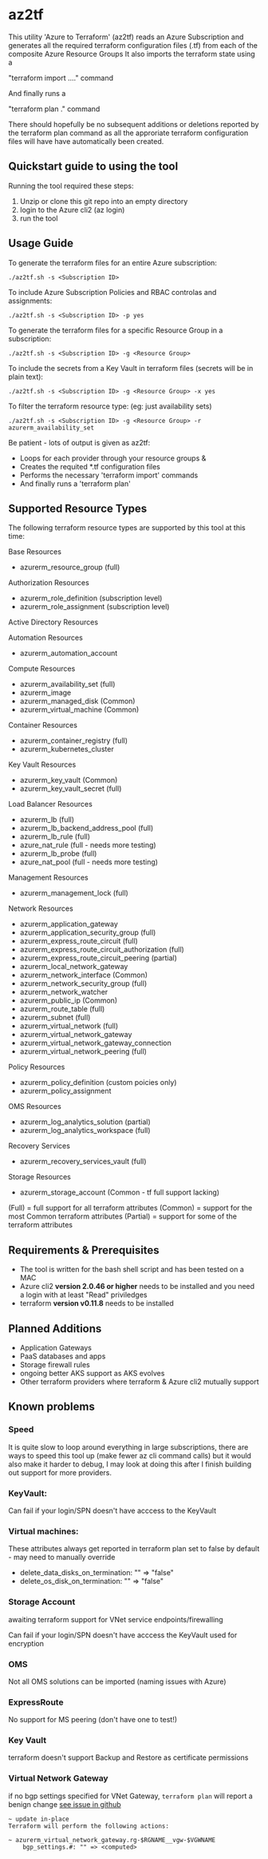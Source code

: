 # az2tf

This utility 'Azure to Terraform' (az2tf) 
reads an Azure Subscription and generates all the required terraform configuration files (.tf) from each of the composite Azure Resource Groups
It also imports the terraform state using a

"terraform import ...." command

And finally runs a 

"terraform plan ."  command 

There should hopefully be no subsequent additions or deletions reported by the terraform plan command as all the approriate terraform configuration files will have have automatically been created.


## Quickstart guide to using the tool

Running the tool required these steps:
1. Unzip or clone this git repo into an empty directory
2. login to the Azure cli2  (az login)
3. run the tool 


## Usage Guide

To generate the terraform files for an entire Azure subscription:
```
./az2tf.sh -s <Subscription ID>
```

To include Azure Subscription Policies and RBAC controlas and assignments:
```
./az2tf.sh -s <Subscription ID> -p yes
```

To generate the terraform files for a specific Resource Group in a subscription:
```
./az2tf.sh -s <Subscription ID> -g <Resource Group>
```

To include the secrets from a Key Vault in terraform files (secrets will be in plain text):
```
./az2tf.sh -s <Subscription ID> -g <Resource Group> -x yes
```

To filter the terraform resource type: (eg: just availability sets)
```
./az2tf.sh -s <Subscription ID> -g <Resource Group> -r azurerm_availability_set
```


Be patient - lots of output is given as az2tf:

+ Loops for each provider through your resource groups &
+ Creates the requited *.tf configuration files
+ Performs the necessary 'terraform import' commands
+ And finally runs a 'terraform plan'




## Supported Resource Types

The following terraform resource types are supported by this tool at this time:

Base Resources
* azurerm_resource_group (full)

Authorization Resources
* azurerm_role_definition (subscription level)
* azurerm_role_assignment (subscription level)

Active Directory Resources

Automation Resources
* azurerm_automation_account

Compute Resources
* azurerm_availability_set (full)
* azurerm_image
* azurerm_managed_disk  (Common)
* azurerm_virtual_machine  (Common)

Container Resources
* azurerm_container_registry (full)
* azurerm_kubernetes_cluster

Key Vault Resources
* azurerm_key_vault (Common)
* azurerm_key_vault_secret (full)

Load Balancer Resources
* azurerm_lb  (full)
* azurerm_lb_backend_address_pool (full)
* azurerm_lb_rule (full)
* azure_nat_rule (full - needs more testing)
* azurerm_lb_probe (full)
* azure_nat_pool (full - needs more testing)

Management Resources
* azurerm_management_lock  (full)

Network Resources
* azurerm_application_gateway 
* azurerm_application_security_group (full)
* azurerm_express_route_circuit (full)
* azurerm_express_route_circuit_authorization (full)
* azurerm_express_route_circuit_peering (partial)
* azurerm_local_network_gateway
* azurerm_network_interface  (Common)
* azurerm_network_security_group (full)
* azurerm_network_watcher
* azurerm_public_ip  (Common)
* azurerm_route_table (full)
* azurerm_subnet (full)
* azurerm_virtual_network (full)
* azurerm_virtual_network_gateway
* azurerm_virtual_network_gateway_connection
* azurerm_virtual_network_peering (full)
  
Policy Resources
* azurerm_policy_definition (custom poicies only)
* azurerm_policy_assignment

OMS Resources
* azurerm_log_analytics_solution (partial)
* azurerm_log_analytics_workspace (full)

Recovery Services
* azurerm_recovery_services_vault (full)

Storage Resources
* azurerm_storage_account (Common - tf full support lacking)



(Full) = full support for all terraform attributes
(Common) = support for the most Common terraform attributes
(Partial) = support for some of the terraform attributes

## Requirements & Prerequisites
+ The tool is written for the bash shell script and has been tested on a MAC
+ Azure cli2 **version 2.0.46 or higher** needs to be installed and you need a login with at least "Read" priviledges
+ terraform **version v0.11.8** needs to be installed


## Planned Additions

+ Application Gateways
+ PaaS databases and apps
+ Storage firewall rules
+ ongoing better AKS support as AKS evolves
+ Other terraform providers where terraform & Azure cli2 mutually support

## Known problems

### Speed

It is quite slow to loop around everything in large subscriptions, there are ways to speed this tool up (make fewer az cli command calls) but it would also make it harder to debug, I may look at doing this after I finish building out support for more providers.

### KeyVault:

Can fail if your login/SPN doesn't have acccess to the KeyVault

### Virtual machines:
These attributes always get reported in terraform plan set to false by default  - may need to manually override

+ delete_data_disks_on_termination:           "" => "false"
+ delete_os_disk_on_termination:              "" => "false"


### Storage Account

awaiting terraform support for VNet service endpoints/firewalling

Can fail if your login/SPN doesn't have acccess the KeyVault used for encryption

### OMS

Not all OMS solutions can be imported (naming issues with Azure)

### ExpressRoute

No support for MS peering (don't have one to test!)

### Key Vault

terraform doesn't support Backup and Restore as certificate permissions

### Virtual Network Gateway

if no bgp settings specified for VNet Gateway, `terraform plan` will report 
a benign change
 [see issue in github](https://github.com/terraform-providers/terraform-provider-azurerm/issues/1993)

	~ update in-place
	Terraform will perform the following actions:

	~ azurerm_virtual_network_gateway.rg-$RGNAME__vgw-$VGWNAME
		bgp_settings.#: "" => <computed>
